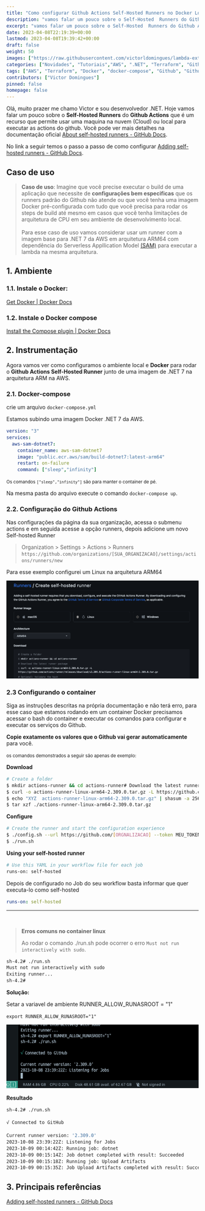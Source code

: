 ```yaml
---
title: "Como configurar Github Actions Self-Hosted Runners no Docker Local para aplicações .NET na AWS."
description: "vamos falar um pouco sobre o Self-Hosted  Runners do Github Actions, é um recurso que permite usar uma maquina na cloud ou local para executar as actions do github."
excerpt: "vamos falar um pouco sobre o Self-Hosted  Runners do Github Actions, é um recurso que permite usar uma maquina na cloud ou local para executar as actions do github."
date: 2023-04-08T22:19:39+00:00
lastmod: 2023-04-08T19:39:42+00:00
draft: false
weight: 50
images: ["https://raw.githubusercontent.com/victorldomingues/lambda-extensions-net6/main/aws-lambda-extensions.png"]
categories: ["Novidades", "Tutoriais","AWS", ".NET", "Terraform", "Github", "Github Actions", "Docker", "ARM64"]
tags: ["AWS", "Terraform", "Docker", "docker-compose", "Github", "Github Actions", "ARM64", "Github Actions Selt-Hosted", "Self-Hosted Runners", "Runners", "AWS SAM"]
contributors: ["Victor Domingues"]
pinned: false
homepage: false
---
```


Olá, muito prazer me chamo Victor e sou desenvolvedor .NET. Hoje vamos falar um pouco sobre o **Self-Hosted  Runners** do **Github Actions** que é um recurso que permite usar uma maquina na nuvem (Cloud) ou local para executar as actions do github. Você pode ver mais detalhes na documentação oficial [About self-hosted runners - GitHub Docs](https://docs.github.com/en/actions/hosting-your-own-runners/managing-self-hosted-runners/about-self-hosted-runners).

No link a seguir temos o passo a passo de como configurar [Adding self-hosted runners - GitHub Docs](https://docs.github.com/en/actions/hosting-your-own-runners/managing-self-hosted-runners/adding-self-hosted-runners).

## Caso de uso

> **Caso de uso**: Imagine que você precise executar o build de uma aplicação que necessite de **configurações bem especificas** que os runners padrão do Github não atende ou que você tenha uma imagem Docker pré-configurada com tudo que você precisa para rodar os steps de build até mesmo em casos que você tenha limitações de arquitetura de CPU em seu ambiente de desenvolvimento local. <br/> <br/> Para esse caso de uso vamos considerar usar um runner com a imagem base para .NET 7 da AWS em arquitetura ARM64 com dependência do Serverless Appllication Model [(SAM)](https://docs.aws.amazon.com/pt_br/serverless-application-model/latest/developerguide/what-is-sam.html) para executar a lambda na mesma arquitetura.


## 1. Ambiente

### 1.1. Instale o Docker:

[Get Docker | Docker Docs](https://docs.docker.com/get-docker/)

### 1.2. Instale o Docker compose

[Install the Compose plugin | Docker Docs](https://docs.docker.com/compose/install/linux/)


## 2. Instrumentação

Agora vamos ver como configuramos o ambiente local e **Docker** para rodar o **Github Actions Self-Hosted Runner** junto de uma imagem de .NET 7 na arquitetura ARM na AWS.



### 2.1. Docker-compose

crie um arquivo `docker-compose.yml`

Estamos subindo uma imagem Docker .NET 7 da AWS.

```yml
version: "3"
services:
  aws-sam-dotnet7:
    container_name: aws-sam-dotnet7
    image: "public.ecr.aws/sam/build-dotnet7:latest-arm64"
    restart: on-failure
    command: ["sleep","infinity"] 
```
<small>Os comandos `["sleep","infinity"]` são para manter o container de pé.</small>

Na mesma pasta do arquivo execute o comando `docker-compose up`.

### 2.2. Configuração do Github Actions

Nas configurações da página da sua organização, acessa o submenu actions e em seguida acesse a opção runners, depois adicione um novo Self-hosted Runner

> Organization > Settings > Actions > Runners
><br/>`https://github.com/organizations/[SUA_ORGANIZACAO]/settings/actions/runners/new`

Para esse exemplo configurei um Linux na arquitetura ARM64

<img src="actions-self-hosted.png" class="img-100"/>

<br/>

### 2.3 Configurando o container

Siga as instruções descritas na própria documentação e não terá erro, para esse caso que estamos rodando em um container Docker precisamos acessar o bash do container e executar os comandos para configurar e executar os serviços do Github.

**Copie exatamente os valores que o Github vai gerar automaticamente** para você. 

<small>os comandos demonstrados a seguir são apenas de exemplo:</small>

**Download**
```bash
# Create a folder
$ mkdir actions-runner && cd actions-runner# Download the latest runner package
$ curl -o actions-runner-linux-arm64-2.309.0.tar.gz -L https://github.com/actions/runner/releases/download/v2.309.0/actions-runner-linux-arm64-2.309.0.tar.gz# Optional: Validate the hash
$ echo "XYZ  actions-runner-linux-arm64-2.309.0.tar.gz" | shasum -a 256 -c# Extract the installer
$ tar xzf ./actions-runner-linux-arm64-2.309.0.tar.gz
```

**Configure**
```bash
# Create the runner and start the configuration experience
$ ./config.sh --url https://github.com/[ORGNALIZACAO] --token MEU_TOKEN# Last step, run it!
$ ./run.sh
```

**Using your self-hosted runner**

```bash
# Use this YAML in your workflow file for each job
runs-on: self-hosted
```

Depois de configurado no Job do seu workflow basta informar que quer executa-lo como self-hosted 

```yml
runs-on: self-hosted
```
---
<br/>

> **Erros comuns no container linux**
>
>Ao rodar o comando ./run.sh pode ocorrer o erro `Must not run interactively with sudo`.

```bash
sh-4.2# ./run.sh
Must not run interactively with sudo
Exiting runner...
sh-4.2#
``` 

**Solução:**

Setar a variavel de ambiente RUNNER_ALLOW_RUNASROOT = "1"

`export RUNNER_ALLOW_RUNASROOT="1"`

<img src="actions-self-hosted-docker.png" class="img-100" />

**Resultado**

```bash
sh-4.2# ./run.sh

√ Connected to GitHub

Current runner version: '2.309.0'
2023-10-08 23:39:22Z: Listening for Jobs
2023-10-09 00:14:42Z: Running job: dotnet
2023-10-09 00:15:14Z: Job dotnet completed with result: Succeeded
2023-10-09 00:15:18Z: Running job: Upload Artifacts
2023-10-09 00:15:35Z: Job Upload Artifacts completed with result: Succeeded

```


## 3. Principais referências

[Adding self-hosted runners - GitHub Docs](https://docs.github.com/en/actions/hosting-your-own-runners/managing-self-hosted-runners/adding-self-hosted-runners)


